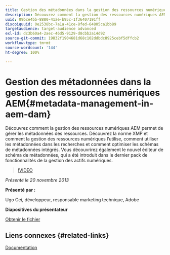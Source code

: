 ```yaml
---
title: Gestion des métadonnées dans la gestion des ressources numériques AEM
description: Découvrez comment la gestion des ressources numériques AEM permet de gérer les métadonnées des ressources. Découvrez la norme XMP et comment la gestion des ressources numériques l’utilise, comment utiliser les métadonnées dans les recherches et comment optimiser les schémas de métadonnées intégrés. Vous découvrirez également le nouvel éditeur de schéma de métadonnées, qui a été introduit dans le dernier pack de fonctionnalités de la gestion des actifs numériques.
uuid: 09bce4bb-8880-41ae-b95c-1f36407191ff
discoiquuid: 0e2538bc-7a1a-41ce-8fed-64805ca1bb89
targetaudience: target-audience advanced
exl-id: dc3b60a4-2aec-46d5-9129-d8cbb2a14d92
source-git-commit: 19832f1904681d68c102ddbdc8925cebf5dffcb2
workflow-type: tm+mt
source-wordcount: '144'
ht-degree: 100%

---
```


# Gestion des métadonnées dans la gestion des ressources numériques AEM{#metadata-management-in-aem-dam}

Découvrez comment la gestion des ressources numériques AEM permet de gérer les métadonnées des ressources. Découvrez la norme XMP et comment la gestion des ressources numériques l’utilise, comment utiliser les métadonnées dans les recherches et comment optimiser les schémas de métadonnées intégrés. Vous découvrirez également le nouvel éditeur de schéma de métadonnées, qui a été introduit dans le dernier pack de fonctionnalités de la gestion des actifs numériques.

>[!VIDEO](https://video.tv.adobe.com/v/19524/?quality=9)

*Présenté le 20 novembre 2013*

**Présenté par :**

Ugo Cei, développeur, responsable marketing technique, Adobe

**Diapositives du présentateur**

[Obtenir le fichier](assets/metadata-management-in-aem-dam.pdf)

## Liens connexes {#related-links}

[Documentation](https://docs.adobe.com/content/docs/en/cq/5-6-1/dam/metadata_for_digitalassetmanagement.html)

